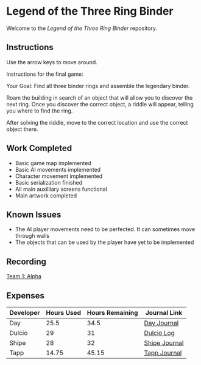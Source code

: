 # Legend of the Three Ring Binder
Welcome to the _Legend of the Three Ring Binder_ repository.

## Instructions
Use the arrow keys to move around. 

Instructions for the final game:

Your Goal: Find all three binder rings and assemble the legendary binder.

Roam the building in search of an object that will allow you to discover the next ring.
Once you discover the correct object, a riddle will appear, telling you where to find the ring.

After solving the riddle, move to the correct location and use the correct object there.

## Work Completed
 * Basic game map implemented
 * Basic AI movements implemented
 * Character movement implemented
 * Basic serialization finished
 * All main auxilliary screens functional
 * Main artwork completed

## Known Issues
 * The AI player movements need to be perfected. It can sometimes move through walls
 * The objects that can be used by the player have yet to be implemented


## Recording

[Team 1: Alpha](https://youtu.be/6rzuHXgbI7w)

## Expenses

| Developer | Hours Used | Hours Remaining | Journal Link
|---|---|---|---|
| Day | 25.5 | 34.5| [Day Journal](https://github.com/cps-209-1-2019/ThreeRingBinder/wiki/Day-Journal)
| Dulcio | 29 | 31 | [Dulcio Log](https://github.com/cps-209-1-2019/ThreeRingBinder/wiki/Dulcio-Log)
| Shipe | 28 | 32| [Shipe Journal](https://github.com/cps-209-1-2019/ThreeRingBinder/wiki/Shipe-Journal)
| Tapp | 14.75 | 45.15 | [Tapp Journal](https://github.com/cps-209-1-2019/ThreeRingBinder/wiki/Tapp-Journal)
